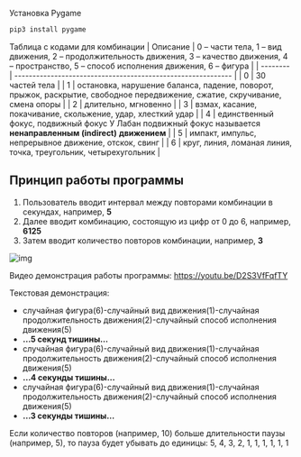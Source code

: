 Установка Pygame
```bash
pip3 install pygame
```
Таблица с кодами для комбинации
| Описание | 0 – части тела, 1 – вид движения, 2 – продолжительность движения, 3 – качество движения, 4 – пространство, 5 – способ исполнения движения, 6 – фигура |
| -------- | ------------------------------------------------------------ |
| 0        | 30 частей тела                                               |
| 1        | остановка, нарушение баланса, падение, поворот, прыжок, раскрытие, свободное передвижение, сжатие, скручивание, смена опоры |
| 2        | длительно, мгновенно                                         |
| 3        | взмах, касание, покачивание, скольжение, удар, хлесткий удар |
| 4        | единственный фокус, подвижный фокус У Лабан подвижный фокус называется  **ненаправленным (indirect)** **движением** |
| 5        | импакт, импульс, непрерывное движение, отскок, свинг         |
| 6        | круг, линия, ломаная линия, точка, треугольник, четырехугольник |

## Принцип работы программы

1. Пользователь вводит интервал между повторами комбинации в секундах, например, **5**
2. Далее вводит комбинацию, состоящую из цифр от 0 до 6, например, **6125**
3. Затем вводит количество повторов комбинации, например, **3**

![img](https://lh6.googleusercontent.com/49jLRMphIfYsjpMgDK4TINFBZmzVBh9_8Q5ec_bl5nd-Uq3NGS3J3kQb5MOW8g4VsD_UiSy9b3bo2KLKqz3Cb7ktNFW7bTqV71x0BbdncQUU4ETLdFagk1Sh8CUnCMMwej0Seo-f)

Видео демонстрация работы программы: https://youtu.be/D2S3VfFqfTY

Текстовая демонстрация:

- случайная фигура(6)-случайный вид движения(1)-случайная продолжительность движения(2)-случайный способ исполнения движения(5)
- **...5 секунд тишины…**
- случайная фигура(6)-случайный вид движения(1)-случайная продолжительность движения(2)-случайный способ исполнения движения(5)
- **...4 секунды тишины…**
- случайная фигура(6)-случайный вид движения(1)-случайная продолжительность движения(2)-случайный способ исполнения движения(5)
- **...3 секунды тишины…**

Если количество повторов (например, 10) больше длительности паузы (например, 5), то пауза будет убывать до единицы: 5, 4, 3, 2, 1, 1, 1, 1, 1, 1
